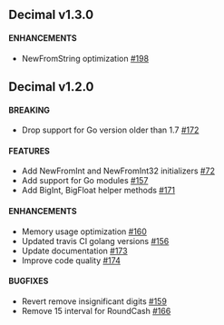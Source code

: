 ## Decimal v1.3.0

#### ENHANCEMENTS
- NewFromString optimization [#198](https://github.com/shopspring/decimal/pull/198)


## Decimal v1.2.0

#### BREAKING
- Drop support for Go version older than 1.7 [#172](https://github.com/shopspring/decimal/pull/172)

#### FEATURES
- Add NewFromInt and NewFromInt32 initializers [#72](https://github.com/shopspring/decimal/pull/72)
- Add support for Go modules [#157](https://github.com/shopspring/decimal/pull/157)
- Add BigInt, BigFloat helper methods [#171](https://github.com/shopspring/decimal/pull/171)

#### ENHANCEMENTS
- Memory usage optimization [#160](https://github.com/shopspring/decimal/pull/160)
- Updated travis CI golang versions [#156](https://github.com/shopspring/decimal/pull/156)
- Update documentation [#173](https://github.com/shopspring/decimal/pull/173)
- Improve code quality [#174](https://github.com/shopspring/decimal/pull/174)

#### BUGFIXES
- Revert remove insignificant digits [#159](https://github.com/shopspring/decimal/pull/159)
- Remove 15 interval for RoundCash [#166](https://github.com/shopspring/decimal/pull/166)
